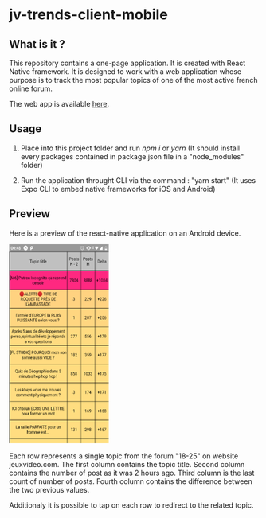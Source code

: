 # jv-trends-client-mobile

## What is it ?

This repository contains a one-page application. It is created with React Native framework. It is designed to work with a web application whose purpose is to track the most popular topics of one of the most active french online forum.

The web app is available [here](https://github.com/BMatthai/jv-trends-server).

## Usage

1. Place into this project folder and run *npm i* or *yarn* (It should install every packages contained in package.json file in a "node_modules" folder)

2. Run the application throught CLI via the command : "yarn start" (It uses Expo CLI to embed native frameworks for iOS and Android)

## Preview

Here is a preview of the react-native application on an Android device. 

<img src="https://github.com/BMatthai/jv-trends-client-mobile/blob/master/resources/jv-trends-preview-1?raw=true " width="200" height="400" />

Each row represents a single topic from the forum "18-25" on website jeuxvideo.com. The first column contains the topic title. Second column contains the number of post as it was 2 hours ago. Third column is the last count of number of posts. Fourth column contains the difference between the two previous values.

Additionaly it is possible to tap on each row to redirect to the related topic.

